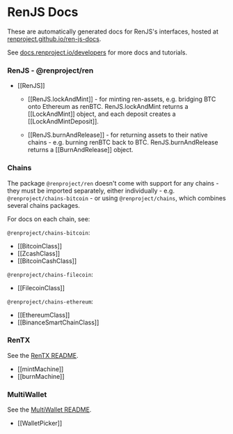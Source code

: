 # RenJS Docs

These are automatically generated docs for RenJS's interfaces, hosted at [renproject.github.io/ren-js-docs](https://renproject.github.io/ren-js-docs/).

See [docs.renproject.io/developers](https://docs.renproject.io/developers) for more docs and tutorials.

### RenJS - @renproject/ren

-   [[RenJS]]

    -   [[RenJS.lockAndMint]] - for minting ren-assets, e.g. bridging BTC onto Ethereum as renBTC.
        RenJS.lockAndMint returns a [[LockAndMint]] object, and each deposit creates a [[LockAndMintDeposit]].

    -   [[RenJS.burnAndRelease]] - for returning assets to their native chains - e.g. burning renBTC back to BTC.
        RenJS.burnAndRelease returns a [[BurnAndRelease]] object.

### Chains

The package `@renproject/ren` doesn't come with support for any chains - they must be imported separately, either
individually - e.g. `@renproject/chains-bitcoin` - or using `@renproject/chains`, which combines several chains
packages.

For docs on each chain, see:

`@renproject/chains-bitcoin`:

-   [[BitcoinClass]]
-   [[ZcashClass]]
-   [[BitcoinCashClass]]

`@renproject/chains-filecoin`:

-   [[FilecoinClass]]

`@renproject/chains-ethereum`:

-   [[EthereumClass]]
-   [[BinanceSmartChainClass]]

### RenTX

See the [RenTX README](https://github.com/renproject/ren-js/tree/feat/2.0.0-alpha.21/packages/lib/rentx).

-   [[mintMachine]]
-   [[burnMachine]]

### MultiWallet

See the [MultiWallet README](https://github.com/renproject/ren-js/tree/feat/2.0.0-alpha.21/packages/ui/multiwallet-ui).

-   [[WalletPicker]]
